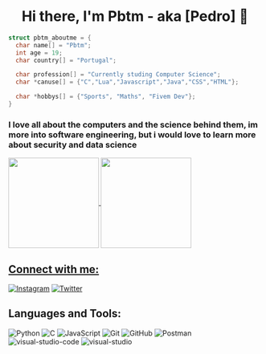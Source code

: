 <h1 align="center">Hi there, I'm Pbtm - aka [Pedro] 👋</h1>

```C
struct pbtm_aboutme = {
  char name[] = "Pbtm";
  int age = 19;
  char country[] = "Portugal";

  char profession[] = "Currently studing Computer Science";
  char *canuse[] = {"C","Lua","Javascript","Java","CSS","HTML"};

  char *hobbys[] = {"Sports", "Maths", "Fivem Dev"};
}
```
### I love all about the computers and the science behind them, im more into software engineering, but i would love to learn more about security and data science

<div>
    <a href="https://github.com/Pbtm999">
    <img align="center" height="180em" src="https://github-readme-stats-eight-orcin-18.vercel.app/api?username=Pbtm999&show_icons=true&theme=github_dark&include_all_commits=true&count_private=true"/>
    <a href="https://github.com/Pbtm999">
    <img align="center" height="180em" src="https://github-readme-stats-eight-orcin-18.vercel.app/api/top-langs/?username=Pbtm999&show_icons=true&theme=github_dark&include_all_commits=true&count_private=true&size_weight=0.5&count_weight=0.5&layout=compact"/>
</div>

## Connect with me:
[![Instagram](https://img.shields.io/badge/-Instagram-2A7BA0?style=plastic&logo=instagram)](https://www.instagram.com/pedro.b9_/)
[![Twitter](https://img.shields.io/badge/-Twitter-2A7BA0?style=plastic&logo=twitter)](https://twitter.com/pedroWP9)

## Languages and Tools:
![Python](https://img.shields.io/badge/-Python-F7DF1E?style=plastic&logo=python)
![C](https://img.shields.io/badge/-C-black?style=plastic&logo=c)
![JavaScript](https://img.shields.io/badge/-JavaScript-black?style=plastic&logo=javascript)
![Git](https://img.shields.io/badge/-Git-black?style=plastic&logo=git)
![GitHub](https://img.shields.io/badge/-GitHub-181717?style=plastic&logo=github)
![Postman](https://img.shields.io/badge/Postman-FF6C37?style=plastic&logo=Postman)
![visual-studio-code](https://img.shields.io/badge/VisualStudioCode-0078d7.svg?style=plastic&logo=visual-studio-code)
![visual-studio](https://img.shields.io/badge/VisualStudio-5C2D91.svg?style=plastic&logo=visual-studio)
